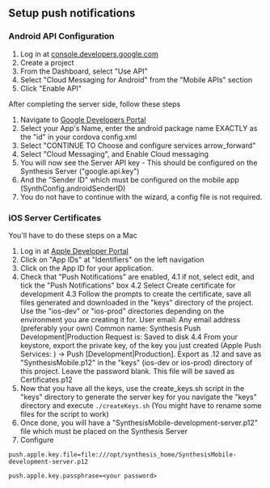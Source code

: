 ## Setup push notifications

### Android API Configuration
1. Log in at [console.developers.google.com](https://console.developers.google.com)
2. Create a project
3. From the Dashboard, select "Use API"
4. Select "Cloud Messaging for Android" from the "Mobile APIs" section
5. Click "Enable API"

After completing the server side, follow these steps
1. Navigate to [Google Developers Portal](https://developers.google.com/mobile/add?platform=android)
2. Select your App's Name, enter the android package name EXACTLY as the "id" in your cordova config.xml
3. Select "CONTINUE TO Choose and configure services arrow_forward"
4. Select "Cloud Messaging", and Enable Cloud messaging
5. You will now see the Server API key - This should be configured on the Synthesis Server ("google.api.key")
6. And the "Sender ID" which must be configured on the mobile app (SynthConfig.androidSenderID)
7. You do not have to continue with the wizard, a config file is not required.

### iOS Server Certificates
You'll have to do these steps on a Mac
1. Log in at [Apple Developer Portal](https://developer.apple.com)
2. Click on "App IDs" at "Identifiers" on the left navigation
3. Click on the App ID for your application.
4. Check that "Push Notifications" are enabled,
4.1 if not, select edit, and tick the "Push Notifications" box
4.2 Select Create certificate for development
4.3 Follow the prompts to create the certificate, save all files generated and downloaded in the "keys" directory of the project. Use the "ios-dev" or "ios-prod" directories depending on the environment you are creating it for.
User email: Any email address (preferably your own)
Common name: Synthesis Push Development|Production
Request is: Saved to disk
4.4 From your keystore, export the private key, of the key you just created (Apple Push Services: <app id>) -> <app name> Push [Development|Production]. Export as .12 and save as "SynthesisMobile.p12" in the "keys" (ios-dev or ios-prod) directory of this project. Leave the password blank. This file will be saved as Certificates.p12
5. Now that you have all the keys, use the create_keys.sh script in the "keys" directory to generate the server key for you
navigate the "keys" directory and execute `./createKeys.sh`
(You might have to rename some files for the script to work)
6. Once done, you will have a "SynthesisMobile-development-server.p12" file which must be placed on the Synthesis Server
7. Configure

`push.apple.key.file=file:///opt/synthesis_home/SynthesisMobile-development-server.p12`

`push.apple.key.passphrase=<your password>`

